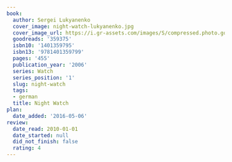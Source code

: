 ```yaml
---
book:
  author: Sergei Lukyanenko
  cover_image: night-watch-lukyanenko.jpg
  cover_image_url: https://i.gr-assets.com/images/S/compressed.photo.goodreads.com/books/1351342315l/359375._SX98_.jpg
  goodreads: '359375'
  isbn10: '1401359795'
  isbn13: '9781401359799'
  pages: '455'
  publication_year: '2006'
  series: Watch
  series_position: '1'
  slug: night-watch
  tags:
  - german
  title: Night Watch
plan:
  date_added: '2016-05-06'
review:
  date_read: 2010-01-01
  date_started: null
  did_not_finish: false
  rating: 4
---
```


